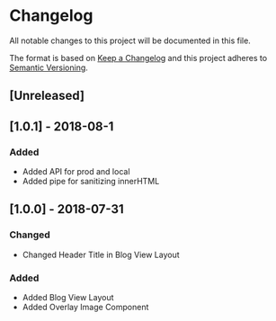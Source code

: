 # Changelog
All notable changes to this project will be documented in this file.

The format is based on [Keep a Changelog](http://keepachangelog.com/en/1.0.0/)
and this project adheres to [Semantic Versioning](http://semver.org/spec/v2.0.0.html).

## [Unreleased] 

## [1.0.1] - 2018-08-1 
### Added
- Added API for prod and local
- Added pipe for sanitizing innerHTML

## [1.0.0] - 2018-07-31
### Changed 
- Changed Header Title in Blog View Layout 

### Added 
- Added Blog View Layout 
- Added Overlay Image Component
